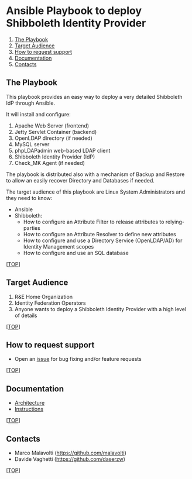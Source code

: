 # Ansible Playbook to deploy Shibboleth Identity Provider

1. [The Playbook](#the-playbook)
2. [Target Audience](#target-audience)
3. [How to request support](#how-to-request-support)
4. [Documentation](#documentation)
5. [Contacts](#contacts)

## The Playbook

This playbook provides an easy way to deploy a very detailed Shibboleth IdP through Ansible.

It will install and configure:

1. Apache Web Server (frontend)
2. Jetty Servlet Container (backend)
3. OpenLDAP directory (if needed)
4. MySQL server
5. phpLDAPadmin web-based LDAP client
6. Shibboleth Identity Provider (IdP)
7. Check_MK Agent (if needed)

The playbook is distributed also with a mechanism of Backup and Restore to allow an easily recover Directory and Databases if needed.

The target audience of this playbook are Linux System Administrators and they need to know:
* Ansible
* Shibboleth:
  * How to configure an Attribute Filter to release attributes to relying-parties
  * How to configure an Attribute Resolver to define new attributes
  * How to configure and use a Directory Service (OpenLDAP/AD) for Identity Management scopes
  * How to configure and use an SQL database

[[TOP](#ansible-playbook-to-deploy-shibboleth-identity-provider)]

## Target Audience

1. R&E Home Organization
2. Identity Federation Operators 
3. Anyone wants to deploy a Shibboleth Identity Provider with a high level of details

[[TOP](#ansible-playbook-to-deploy-shibboleth-identity-provider)]

## How to request support

* Open an [issue](https://github.com/GEANT/ansible-shibboleth/issues) for bug fixing and/or feature requests

[[TOP](#ansible-playbook-to-deploy-shibboleth-identity-provider)]

## Documentation

* [Architecture](https://github.com/GEANT/ansible-shibboleth/blob/master/architecture.md)
* [Instructions](https://github.com/GEANT/ansible-shibboleth/blob/master/instructions.md)

[[TOP](#ansible-playbook-to-deploy-shibboleth-identity-provider)]

## Contacts

* Marco Malavolti (https://github.com/malavolti)
* Davide Vaghetti (https://github.com/daserzw)

[[TOP](#ansible-playbook-to-deploy-shibboleth-identity-provider)]
